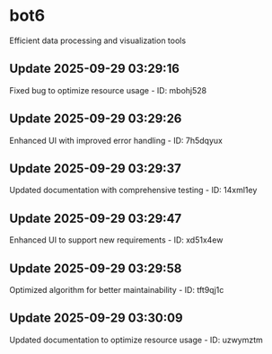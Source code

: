 # bot6
Efficient data processing and visualization tools

## Update 2025-09-29 03:29:16
Fixed bug to optimize resource usage - ID: mbohj528


## Update 2025-09-29 03:29:26
Enhanced UI with improved error handling - ID: 7h5dqyux


## Update 2025-09-29 03:29:37
Updated documentation with comprehensive testing - ID: 14xml1ey


## Update 2025-09-29 03:29:47
Enhanced UI to support new requirements - ID: xd51x4ew


## Update 2025-09-29 03:29:58
Optimized algorithm for better maintainability - ID: tft9qj1c


## Update 2025-09-29 03:30:09
Updated documentation to optimize resource usage - ID: uzwymztm

